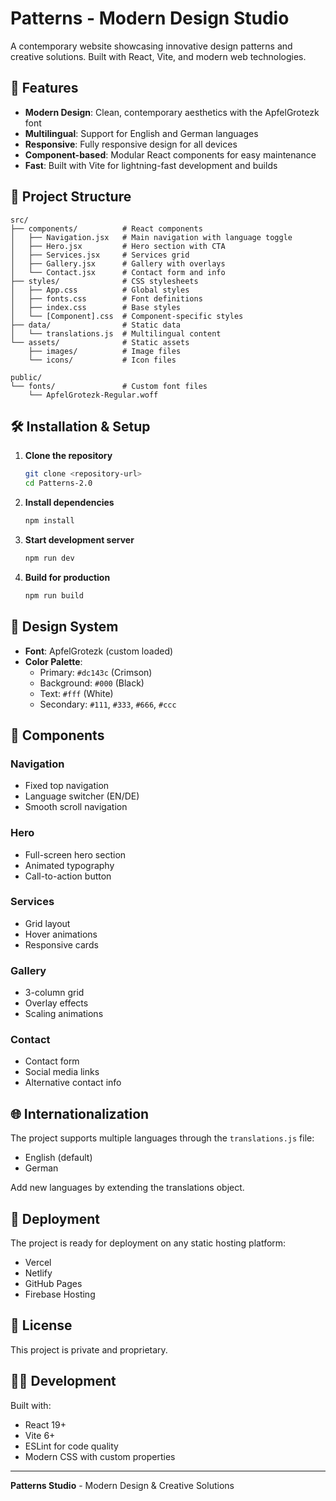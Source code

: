 # Patterns - Modern Design Studio

A contemporary website showcasing innovative design patterns and creative solutions. Built with React, Vite, and modern web technologies.

## 🚀 Features

- **Modern Design**: Clean, contemporary aesthetics with the ApfelGrotezk font
- **Multilingual**: Support for English and German languages
- **Responsive**: Fully responsive design for all devices
- **Component-based**: Modular React components for easy maintenance
- **Fast**: Built with Vite for lightning-fast development and builds

## 📁 Project Structure

```
src/
├── components/          # React components
│   ├── Navigation.jsx   # Main navigation with language toggle
│   ├── Hero.jsx         # Hero section with CTA
│   ├── Services.jsx     # Services grid
│   ├── Gallery.jsx      # Gallery with overlays
│   └── Contact.jsx      # Contact form and info
├── styles/              # CSS stylesheets
│   ├── App.css          # Global styles
│   ├── fonts.css        # Font definitions
│   ├── index.css        # Base styles
│   └── [Component].css  # Component-specific styles
├── data/                # Static data
│   └── translations.js  # Multilingual content
└── assets/              # Static assets
    ├── images/          # Image files
    └── icons/           # Icon files

public/
└── fonts/               # Custom font files
    └── ApfelGrotezk-Regular.woff
```

## 🛠️ Installation & Setup

1. **Clone the repository**
   ```bash
   git clone <repository-url>
   cd Patterns-2.0
   ```

2. **Install dependencies**
   ```bash
   npm install
   ```

3. **Start development server**
   ```bash
   npm run dev
   ```

4. **Build for production**
   ```bash
   npm run build
   ```

## 🎨 Design System

- **Font**: ApfelGrotezk (custom loaded)
- **Color Palette**: 
  - Primary: `#dc143c` (Crimson)
  - Background: `#000` (Black)
  - Text: `#fff` (White)
  - Secondary: `#111`, `#333`, `#666`, `#ccc`

## 📱 Components

### Navigation
- Fixed top navigation
- Language switcher (EN/DE)
- Smooth scroll navigation

### Hero
- Full-screen hero section
- Animated typography
- Call-to-action button

### Services
- Grid layout
- Hover animations
- Responsive cards

### Gallery
- 3-column grid
- Overlay effects
- Scaling animations

### Contact
- Contact form
- Social media links
- Alternative contact info

## 🌐 Internationalization

The project supports multiple languages through the `translations.js` file:
- English (default)
- German

Add new languages by extending the translations object.

## 🚀 Deployment

The project is ready for deployment on any static hosting platform:
- Vercel
- Netlify
- GitHub Pages
- Firebase Hosting

## 📄 License

This project is private and proprietary.

## 👨‍💻 Development

Built with:
- React 19+
- Vite 6+
- ESLint for code quality
- Modern CSS with custom properties

---

**Patterns Studio** - Modern Design & Creative Solutions
